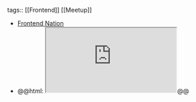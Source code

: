 tags:: [[Frontend]] [[Meetup]]

- [Frontend Nation](https://frontendnation.com/)
- @@html: <iframe src="https://frontendnation.com/badge/QEy2k33z0T" alt="Frontend Nation ticket" class="browser-tab"></iframe>@@